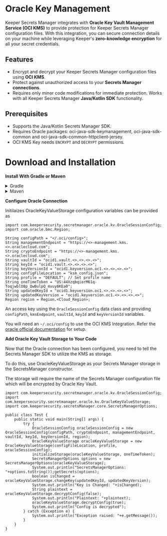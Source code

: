 # Oracle Key Management
Keeper Secrets Manager integrates with **Oracle Key Vault Management Service (OCI KMS)** to provide protection for Keeper Secrets Manager configuration files. With this integration, you can secure connection details on your machine while leveraging Keeper's **zero-knowledge encryption** for all your secret credentials.

## Features
* Encrypt and decrypt your Keeper Secrets Manager configuration files using **OCI KMS**.
* Protect against unauthorized access to your **Secrets Manager connections**.
* Requires only minor code modifications for immediate protection. Works with all Keeper Secrets Manager **Java/Kotlin SDK** functionality.


## Prerequisites

* Supports the Java/Kotlin Secrets Manager SDK.
* Requires Oracle packages: oci-java-sdk-keymanagement, oci-java-sdk-common and oci-java-sdk-common-httpclient-jersey.
* OCI KMS Key needs `ENCRYPT` and `DECRYPT` permissions.

# Download and Installation
**Install With Gradle or Maven**
	
	
 <details>
  <summary>Gradle</summary>
  
  ```
  repositories {
    mavenCentral()
}

dependencies {
    implementation("com.keepersecurity.secrets-manager:core:17.0.0")
	implementation("com.fasterxml.jackson.core:jackson-databind:2.18.2")
	implementation("com.fasterxml.jackson.core:jackson-core:2.18.2")
	implementation("com.google.code.gson:gson:2.12.1")
    implementation("org.slf4j:slf4j-simple:2.0.16")
	implementation("com.oracle.oci.sdk:oci-java-sdk-keymanagement:3.60.0")
	implementation("com.oracle.oci.sdk:oci-java-sdk-common-httpclient-jersey:3.60.0") // or the latest version
	implementation("com.oracle.oci.sdk:oci-java-sdk-common:3.60.0")
	implementation("org.bouncycastle:bc-fips:1.0.2.4")
}
```

  </details> 
  <details> <summary>Maven</summary>

 ```
<dependencies>
    <dependency>
        <groupId>com.keepersecurity.secrets-manager</groupId>
        <artifactId>core</artifactId>
        <version>17.0.0</version>
    </dependency>
    <dependency>
        <groupId>com.fasterxml.jackson.core</groupId>
        <artifactId>jackson-databind</artifactId>
        <version>2.18.2</version>
    </dependency>
    <dependency>
        <groupId>com.fasterxml.jackson.core</groupId>
        <artifactId>jackson-core</artifactId>
        <version>2.18.2</version>
    </dependency>
    <dependency>
        <groupId>com.google.code.gson</groupId>
        <artifactId>gson</artifactId>
        <version>2.12.1</version>
    </dependency>
    <dependency>
        <groupId>org.slf4j</groupId>
        <artifactId>slf4j-simple</artifactId>
        <version>2.0.16</version>
    </dependency>
    <dependency>
        <groupId>com.oracle.oci.sdk</groupId>
        <artifactId>oci-java-sdk-keymanagement</artifactId>
        <version>3.60.0</version>
    </dependency>
    <dependency>
        <groupId>com.oracle.oci.sdk</groupId>
        <artifactId>oci-java-sdk-common-httpclient-jersey</artifactId>
        <version>3.60.0</version>
    </dependency>
    <dependency>
        <groupId>com.oracle.oci.sdk</groupId>
        <artifactId>oci-java-sdk-common</artifactId>
        <version>3.60.0</version>
    </dependency>
    <dependency>
        <groupId>org.bouncycastle</groupId>
        <artifactId>bc-fips</artifactId>
        <version>1.0.2.4</version>
    </dependency>
</dependencies>

```
   </details> 
  
**Configure Oracle Connection**

Initilaizes OracleKeyValueStorage configuration variables can be provided as

```
import com.keepersecurity.secretmanager.oracle.kv.OracleSessionConfig;
import com.oracle.bmc.Region;

String configPath = "</.oci/config>";
String managementEndpoint = "https://<>-management.kms.<>.oraclecloud.com";
String cryptoEndpoint = "https://<>-management.kms.<>.oraclecloud.com";
String vaultId = "ocid1.vault.<>.<>.<>.<>";
String keyId = "ocid1.vault.<>.<>.<>.<>";
String keyVersionId = "ocid1.keyversion.oc1.<>.<>.<>.<>";
String configFileLocation = "ksm_config.json";
String profile = "DEFAULT"; // Set profile name
String oneTimeToken = "US:44XzqbqierM61q-ToqjwblO8p_QwBulpQ_mvuy6KEa0";
String updatedKeyId = "ocid1.keyversion.oc1.<>.<>.<>.<>";
String updatedKeyVersion = "ocid1.keyversion.oc1.<>.<>.<>.<>";
Region region = Region.<Cloud_Region>;
```

An access key using the `OracleSessionConfig` data class and providing `configPath`, `kmsEndpoint`, `vaultId`, `keyId` and `keyVersionId` variables.

You will need an `~/.oci/config` to use the OCI KMS Integration.
Refer the [oracle official documentation](https://docs.oracle.com/en-us/iaas/Content/API/Concepts/sdkconfig.htm)
 for setup. 

**Add Oracle Key Vault Storage to Your Code**

Now that the Oracle connection has been configured, you need to tell the Secrets Manager SDK to utilize the KMS as storage.

To do this, use OracleKeyValueStorage as your Secrets Manager storage in the SecretsManager constructor.

The storage will require the name of the Secrets Manager configuration file which will be encrypted by Oracle Key Vault.

```
import com.keepersecurity.secretmanager.oracle.kv.OracleSessionConfig;
import  com.keepersecurity.secretmanager.oracle.kv.OracleKeyValueStorage;
import com.keepersecurity.secretsManager.core.SecretsManagerOptions;
		
public class Test {
	public static void main(String[] args) {
        try {
			OracleSessionConfig oracleSessionConfig = new OracleSessionConfig(configPath, cryptoEndpoint, managementEndpoint, vaultId, keyId, keyVersionId, region);
			OracleKeyValueStorage oracleKeyValueStorage = new OracleKeyValueStorage(configFileLocation, profile, oracleSessionConfig);
			initializeStorage(oracleKeyValueStorage, oneTimeToken);
			SecretsManagerOptions options = new SecretsManagerOptions(oracleKeyValueStorage);
			System.out.println("SecretsManagerOptions: "+options.toString());getSecrets(options);	
			boolean isChanged = oracleKeyValueStorage.changeKey(updatedKeyId, updatedKeyVersion);
			System.out.println("Key is Changed: "+isChanged);
			String plaintext = oracleKeyValueStorage.decryptConfig(false);
			System.out.println("Plaintext: "+plaintext);
			oracleKeyValueStorage.decryptConfig(true);
			System.out.println("Config is decrypted");
		} catch (Exception e) {
			System.out.println("Exception raised: "+e.getMessage());
		}
    }
}
```
